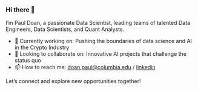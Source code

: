 ### Hi there 👋

I’m Paul Doan, a passionate Data Scientist, leading teams of talented Data Engineers,  Data Scientists, and Quant Analysts.

- 🔭 Currently working on: Pushing the boundaries of data science and AI in the Crypto Industry
- 👯 Looking to collaborate on: Innovative AI projects that challenge the status quo
- 📫 How to reach me: doan.paul@columbia.edu / [linkedin](https://www.linkedin.com/in/doanpaul/)

Let’s connect and explore new opportunities together!

